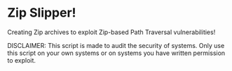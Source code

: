 #  Zip Slipper!
Creating Zip archives to exploit Zip-based Path Traversal vulnerabilities!

DISCLAIMER: This script is made to audit the security of systems. Only use this script on your own systems or on systems you have written permission to exploit.
